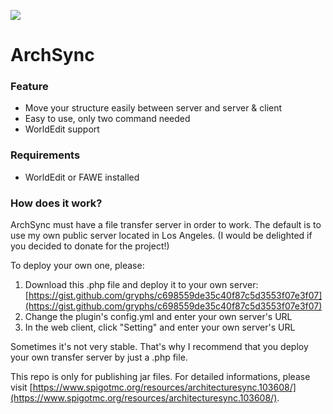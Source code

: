 ![](https://files.catbox.moe/f9zrib.png)

# ArchSync

### Feature
 - Move your structure easily between server and server & client
 - Easy to use, only two command needed
 - WorldEdit support
 
### Requirements
 - WorldEdit or FAWE installed
 
### How does it work?

ArchSync must have a file transfer server in order to work. The default is to use my own public server located in Los Angeles. (I would be delighted if you decided to donate for the project!)

To deploy your own one, please:

 1. Download this .php file and deploy it to your own server: [https://gist.github.com/gryphs/c698559de35c40f87c5d3553f07e3f07](https://gist.github.com/gryphs/c698559de35c40f87c5d3553f07e3f07)
 2. Change the plugin's config.yml and enter your own server's URL
 3. In the web client, click "Setting" and enter your own server's URL

Sometimes it's not very stable. That's why I recommend that you deploy your own transfer server by just a .php file.
 
 This repo is only for publishing jar files. For detailed informations, please visit [https://www.spigotmc.org/resources/architecturesync.103608/](https://www.spigotmc.org/resources/architecturesync.103608/).
